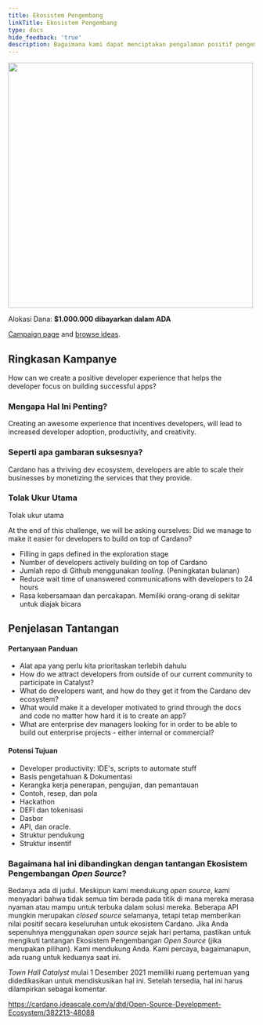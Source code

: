 ```yaml
---
title: Ekosistem Pengembang
linkTitle: Ekosistem Pengembang
type: docs
hide_feedback: 'true'
description: Bagaimana kami dapat menciptakan pengalaman positif pengembang yang membantu pengembang fokus dalam membangun kesuksesan aplikasi?
---
```


<img src="https://cardano.ideascale.com/community-library/accounts/93/936143/Public/01-Developer-Ecosystem-4d9cc4.png" style="width:500px;height500px">

Alokasi Dana: **$1.000.000 dibayarkan dalam ADA**

[Campaign page](https://cardano.ideascale.com/c/idea/384822) and [browse ideas](https://cardano.ideascale.com/c/campaigns/26433/stage/all/ideas/unspecified).

## Ringkasan Kampanye

How can we create a positive developer experience that helps the developer focus on building successful apps?

### Mengapa Hal Ini Penting?

Creating an awesome experience that incentives developers, will lead to increased developer adoption, productivity, and creativity.

### Seperti apa gambaran suksesnya?

Cardano has a thriving dev ecosystem, developers are able to scale their businesses by monetizing the services that they provide.

### Tolak Ukur Utama

Tolak ukur utama

At the end of this challenge, we will be asking ourselves: Did we manage to make it easier for developers to build on top of Cardano?

- Filling in gaps defined in the exploration stage
- Number of developers actively building on top of Cardano
- Jumlah repo di Github menggunakan <i>tooling</i>. (Peningkatan bulanan)
- Reduce wait time of unanswered communications with developers to 24 hours
- Rasa kebersamaan dan percakapan. Memiliki orang-orang di sekitar untuk diajak bicara

## Penjelasan Tantangan

#### Pertanyaan Panduan

- Alat apa yang perlu kita prioritaskan terlebih dahulu
- How do we attract developers from outside of our current community to participate in Catalyst?
- What do developers want, and how do they get it from the Cardano dev ecosystem?
- What would make it a developer motivated to grind through the docs and code no matter how hard it is to create an app?
- What are enterprise dev managers looking for in order to be able to build out enterprise projects - either internal or commercial?

#### Potensi Tujuan

- Developer productivity: IDE's, scripts to automate stuff
- Basis pengetahuan &amp; Dokumentasi
- Kerangka kerja penerapan, pengujian, dan pemantauan
- Contoh, resep, dan pola
- Hackathon
- DEFI dan tokenisasi
- Dasbor
- API, dan oracle.
- Struktur pendukung
- Struktur insentif

### Bagaimana hal ini dibandingkan dengan tantangan Ekosistem Pengembangan <i>Open Source</i>?

Bedanya ada di judul. Meskipun kami mendukung <i>open source</i>, kami menyadari bahwa tidak semua tim berada pada titik di mana mereka merasa nyaman atau mampu untuk terbuka dalam solusi mereka. Beberapa API mungkin merupakan <i>closed source</i> selamanya, tetapi tetap memberikan nilai positif secara keseluruhan untuk ekosistem Cardano. Jika Anda sepenuhnya menggunakan <i>open source</i> sejak hari pertama, pastikan untuk mengikuti tantangan Ekosistem Pengembangan <i>Open Source</i> (jika merupakan pilihan). Kami mendukung Anda. Kami percaya, bagaimanapun, ada ruang untuk keduanya saat ini.

<i>Town Hall Catalyst</i> mulai 1 Desember 2021 memiliki ruang pertemuan yang didedikasikan untuk mendiskusikan hal ini. Setelah tersedia, hal ini harus dilampirkan sebagai komentar.

https://cardano.ideascale.com/a/dtd/Open-Source-Development-Ecosystem/382213-48088
